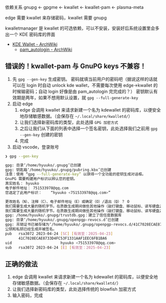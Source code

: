依赖关系 gnupg <- gpgme <- kwallet <- kwallet-pam <- plasma-meta

edge 需要 kwallet 来存储密码，kwallet 需要 gnupg

kwalletmanager 是 kwallet 的可选依赖，可以不安装，安装好后系统设置里会多出一个 KDE 密码库的界面

- [KDE Wallet - ArchWiki](https://wiki.archlinux.org/title/KDE_Wallet)
  - [pam_autologin - ArchWiki](https://wiki.archlinux.org/title/Pam_autologin)

## 错误的！kwallet-pam 与 GnuPG keys 不兼容！

1. 先 `gpg --gen-key` 生成密钥。
   密码就填当前用户的密码吧（据说这样的话就可以在 login 时自动 unlock kde wallet，不需要每次使用 edge->kwallet 的时候输密码；自动 login 好像是由 pam_autologin 完完成的？）
   密钥默认有效期是两年，如果不想用默认设置，就 `gpg --full-generate-key`
2. 启动 edge
   1. edge 会调用 kwallet 来请求新建一个名为 kdewallet 的密码库，以便安全地存储敏感数据。（会保存在 `~/.local/share/kwalletd/`）
   2. 让我们选择新密码库的类型，此处选择 `GPG 加密方式`
   3. 之后让我们从下面的列表中选择一个签名密钥，此处选择我们之前用 `gpg --gen-key` 创建的密钥
   4. 完成
3. 启动 vscode，登录账号

```bash
❯ gpg --gen-key

gpg: 目录‘/home/hyuuko/.gnupg’已创建
gpg: 钥匙箱‘/home/hyuuko/.gnupg/pubring.kbx’已创建
注意：使用 “gpg --full-generate-key” 以获得一个全功能的密钥生成对话框。
GnuPG 需要构建用户标识以辨认您的密钥。
真实姓名： hyuuko
电子邮件地址： 751533978@qq.com
您选定了此用户标识：    “hyuuko <751533978@qq.com>”

更改姓名（N）、注释（C）、电子邮件地址（E）或确定（O）/退出（Q）？ O
我们需要生成大量的随机字节。在质数生成期间做些其他操作（敲打键盘、移动鼠标、读写硬盘之类的）将会是一个不错的主意；这会让随机数发生器有更好的机会获得足够的熵。
我们需要生成大量的随机字节。在质数生成期间做些其他操作（敲打键盘、移动鼠标、读写硬盘之类的）将会是一个不错的主意；这会让随机数发生器有更好的机会获得足够的熵。
gpg: /home/hyuuko/.gnupg/trustdb.gpg：建立了信任度数据库
gpg: 目录‘/home/hyuuko/.gnupg/openpgp-revocs.d’已创建
gpg: 吊销证书已被存储为‘/home/hyuuko/.gnupg/openpgp-revocs.d/41C7028ECAE8733D4FC53F1331AAF1EEC6FB1BA6.rev’
公钥和私钥已经生成并被签名。
pub   rsa3072 2023-04-24 [SC] [有效至：2025-04-23]
      41C7028ECAE8733D4FC53F1331AAF1EEC6FB1BA6
uid                      hyuuko <751533978@qq.com>
sub   rsa3072 2023-04-24 [E] [有效至：2025-04-23]
```

## 正确的做法

1. edge 会调用 kwallet 来请求新建一个名为 kdewallet 的密码库，以便安全地存储敏感数据。（会保存在 `~/.local/share/kwalletd/`）
2. 让我们选择新密码库的类型，此处选择传统的 blowfish 加密方式
3. 输入密码，完成
